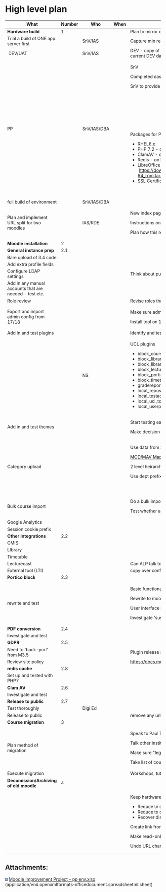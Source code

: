# High level plan

<table>
<thead>
<tr class="header">
<th>What</th>
<th>Number</th>
<th>Who</th>
<th>When</th>
<th>Details</th>
<th>Dependencies</th>
</tr>
</thead>
<tbody>
<tr class="odd">
<td><strong>Hardware build</strong></td>
<td>1</td>
<td><br />
</td>
<td><br />
</td>
<td>Plan to mirror current set up</td>
<td><br />
</td>
</tr>
<tr class="even">
<td>Trial a build of ONE app server first</td>
<td><br />
</td>
<td>SnV/IAS</td>
<td><br />
</td>
<td>Capture min requirements, plus details of current setup.</td>
<td><br />
</td>
</tr>
<tr class="odd">
<td> DEV/UAT</td>
<td><br />
</td>
<td>SnV/IAS</td>
<td><br />
</td>
<td>DEV - copy of current DEV server, needs PHP 7 - make sure all PHP additions are in place. new apache, uses current DEV database - may need extra space.</td>
<td><br />
</td>
</tr>
<tr class="even">
<td>PP</td>
<td><br />
</td>
<td>SnV/IAS/DBA</td>
<td><br />
</td>
<td><p>SnV</p>
<p>Completed dashboard uploaded. Help from networks to provide GTM, LTM, and IP addresses</p>
<p>SnV to provide hostnames with locations.</p>
<p><br />
</p>
<p><br />
</p>
<p><br />
</p>
<p><br />
</p>
<p>Packages for Puppet;</p>
<ul>
<li>RHEL6.x</li>
<li>PHP 7.2 - on App and Admin</li>
<li>ClamAV - on App and Admin</li>
<li>Redis - on NFS</li>
<li>LibreOffice + dependencies - <a href="https://download.documentfoundation.org/libreoffice/stable/6.0.3/rpm/x86_64/LibreOffice_6.0.3_Linux_x86-64_rpm.tar.gz.mirrorlist" class="uri">https://download.documentfoundation.org/libreoffice/stable/6.0.3/rpm/x86_64/LibreOffice_6.0.3_Linux_x86-64_rpm.tar.gz.mirrorlist</a> - on App and Admin</li>
<li>SSL Certificates</li>
</ul>
<p><br />
</p></td>
<td><br />
</td>
</tr>
<tr class="odd">
<td>full build of environment</td>
<td><br />
</td>
<td>SnV/IAS/DBA</td>
<td><br />
</td>
<td><br />
</td>
<td><br />
</td>
</tr>
<tr class="even">
<td>Plan and implement URL split for two moodles</td>
<td><br />
</td>
<td>IAS/RDE</td>
<td><br />
</td>
<td><p>New index page for moodle.ucl.ac.uk</p>
<p>Instructions on where to find your course?</p>
<p>Plan how this resolves itself once 17/18 moodle is snapshotted</p></td>
<td><br />
</td>
</tr>
<tr class="odd">
<td><strong>Moodle installation</strong></td>
<td>2</td>
<td><br />
</td>
<td><br />
</td>
<td><br />
</td>
<td><br />
</td>
</tr>
<tr class="even">
<td><strong>General instance prep</strong></td>
<td>2.1</td>
<td><br />
</td>
<td><br />
</td>
<td><br />
</td>
<td><br />
</td>
</tr>
<tr class="odd">
<td>Bare upload of 3.4 code</td>
<td><br />
</td>
<td><br />
</td>
<td><br />
</td>
<td><br />
</td>
<td><br />
</td>
</tr>
<tr class="even">
<td>Add extra profile fields</td>
<td><br />
</td>
<td><br />
</td>
<td><br />
</td>
<td><br />
</td>
<td><br />
</td>
</tr>
<tr class="odd">
<td>Configure LDAP settings</td>
<td><br />
</td>
<td><br />
</td>
<td><br />
</td>
<td>Think about pulling in extra fields</td>
<td><br />
</td>
</tr>
<tr class="even">
<td>Add in any manual accounts that are needed - test etc.</td>
<td><br />
</td>
<td><br />
</td>
<td><br />
</td>
<td><br />
</td>
<td><br />
</td>
</tr>
<tr class="odd">
<td>Role review</td>
<td><br />
</td>
<td><br />
</td>
<td><br />
</td>
<td>Revise roles that are needed. Make sure they are based on archetypes. Esp Myfeedback roles.</td>
<td><br />
</td>
</tr>
<tr class="even">
<td>Export and import admin config from 17/18</td>
<td><br />
</td>
<td><br />
</td>
<td><br />
</td>
<td><p>Make sure admin config tool is installed on on 17/18</p>
<p>Install tool on 18/19</p></td>
<td><br />
</td>
</tr>
<tr class="odd">
<td>Add in and test plugins</td>
<td><br />
</td>
<td><br />
</td>
<td><br />
</td>
<td>Identify and test plugins that dont support 3.4.</td>
<td><br />
</td>
</tr>
<tr class="even">
<td><br />
</td>
<td><br />
</td>
<td>NS</td>
<td><br />
</td>
<td><p>UCL plugins</p>
<ul>
<li>block_course_visibility</li>
<li>block_library_resources</li>
<li>block_library_search</li>
<li>block_lecturecast_connector</li>
<li>block_portico_enrolments – BIG and for Tim</li>
<li>block_timetable</li>
<li>gradereport_myfeedbacklink -</li>
<li>local_repositoryfileupload</li>
<li>local_testaccount_automation</li>
<li>local_ucl_tools</li>
<li>local_userprofilefields_import      </li>
</ul></td>
<td><br />
</td>
</tr>
<tr class="odd">
<td>Add in and test themes</td>
<td><br />
</td>
<td><br />
</td>
<td><br />
</td>
<td><p>Start testing early</p>
<p>Make decision on which theme to go with. - Adaptable</p></td>
<td><br />
</td>
</tr>
<tr class="even">
<td>Category upload</td>
<td><br />
</td>
<td><br />
</td>
<td><br />
</td>
<td><p>Use data from SITS.</p>
<p><a href="https://wiki.ucl.ac.uk/pages/viewpage.action?pageId=82450103">MOD/MAV Mapping</a></p>
<p>2 level heirarchy - Faculty and Dept.</p>
<p>Use dept prefix as Moodle category idnumber</p>
<p><br />
</p></td>
<td><br />
</td>
</tr>
<tr class="odd">
<td>Bulk course import</td>
<td><br />
</td>
<td><br />
</td>
<td><br />
</td>
<td><p>Do a bulk import of courses from portico.</p>
<p>Test whether admin/tutor access can be allocated.</p></td>
<td><br />
</td>
</tr>
<tr class="even">
<td>Google Analytics</td>
<td><br />
</td>
<td><br />
</td>
<td><br />
</td>
<td><br />
</td>
<td><br />
</td>
</tr>
<tr class="odd">
<td>Session cookie prefix</td>
<td><br />
</td>
<td><br />
</td>
<td><br />
</td>
<td><br />
</td>
<td><br />
</td>
</tr>
<tr class="even">
<td><strong>Other integrations</strong></td>
<td>2.2</td>
<td><br />
</td>
<td><br />
</td>
<td><br />
</td>
<td><br />
</td>
</tr>
<tr class="odd">
<td>CMIS</td>
<td><br />
</td>
<td><br />
</td>
<td><br />
</td>
<td><br />
</td>
<td><br />
</td>
</tr>
<tr class="even">
<td>LIbrary</td>
<td><br />
</td>
<td><br />
</td>
<td><br />
</td>
<td><br />
</td>
<td><br />
</td>
</tr>
<tr class="odd">
<td>Timetable</td>
<td><br />
</td>
<td><br />
</td>
<td><br />
</td>
<td><br />
</td>
<td><br />
</td>
</tr>
<tr class="even">
<td>Lecturecast</td>
<td><br />
</td>
<td><br />
</td>
<td><br />
</td>
<td>Can ALP talk to two. Oracle Instant Client CR00001545</td>
<td><br />
</td>
</tr>
<tr class="odd">
<td>External tool (LTI)</td>
<td><br />
</td>
<td><br />
</td>
<td><br />
</td>
<td>copy over configuration <a href="https://moodle.ucl.ac.uk/mod/lti/toolconfigure.php" class="uri">https://moodle.ucl.ac.uk/mod/lti/toolconfigure.php</a></td>
<td><br />
</td>
</tr>
<tr class="even">
<td><strong>Portico block</strong></td>
<td>2.3</td>
<td><br />
</td>
<td><br />
</td>
<td><br />
</td>
<td><br />
</td>
</tr>
<tr class="odd">
<td>rewrite and test</td>
<td><br />
</td>
<td><br />
</td>
<td><br />
</td>
<td><p>Basic functionality with new mod/mav codes</p>
<p>Rewrite to moodle code conventions</p>
<p>User interface improvements</p>
<p>Investigate 'suspend' status</p></td>
<td><br />
</td>
</tr>
<tr class="even">
<td><strong>PDF conversion</strong></td>
<td>2.4</td>
<td><br />
</td>
<td><br />
</td>
<td><br />
</td>
<td><br />
</td>
</tr>
<tr class="odd">
<td>Investigate and test</td>
<td><br />
</td>
<td><br />
</td>
<td><br />
</td>
<td><br />
</td>
<td><br />
</td>
</tr>
<tr class="even">
<td><strong>GDPR</strong></td>
<td>2.5</td>
<td><br />
</td>
<td><br />
</td>
<td><br />
</td>
<td><br />
</td>
</tr>
<tr class="odd">
<td>Need to 'back-port' from M3.5</td>
<td><br />
</td>
<td><br />
</td>
<td><br />
</td>
<td>Plugin release scheduled for March 2018</td>
<td><br />
</td>
</tr>
<tr class="even">
<td>Review site policy</td>
<td><br />
</td>
<td><br />
</td>
<td><br />
</td>
<td><a href="https://docs.moodle.org/dev/GDPR_for_Administrators" class="uri">https://docs.moodle.org/dev/GDPR_for_Administrators</a></td>
<td><br />
</td>
</tr>
<tr class="odd">
<td><strong>redis cache</strong></td>
<td>2.8</td>
<td><br />
</td>
<td><br />
</td>
<td><br />
</td>
<td><br />
</td>
</tr>
<tr class="even">
<td>Set up and tested with PHP7</td>
<td><br />
</td>
<td><br />
</td>
<td><br />
</td>
<td><br />
</td>
<td><br />
</td>
</tr>
<tr class="odd">
<td><strong>Clam AV</strong></td>
<td>2.6</td>
<td><br />
</td>
<td><br />
</td>
<td><br />
</td>
<td><br />
</td>
</tr>
<tr class="even">
<td>Investigate and test</td>
<td><br />
</td>
<td><br />
</td>
<td><br />
</td>
<td><br />
</td>
<td><br />
</td>
</tr>
<tr class="odd">
<td><strong>Release to public</strong></td>
<td>2.7</td>
<td><br />
</td>
<td><br />
</td>
<td><br />
</td>
<td><br />
</td>
</tr>
<tr class="even">
<td>Test thoroughly</td>
<td><br />
</td>
<td>Digi Ed</td>
<td><br />
</td>
<td><br />
</td>
<td><br />
</td>
</tr>
<tr class="odd">
<td>Release to public</td>
<td><br />
</td>
<td><br />
</td>
<td><br />
</td>
<td>remove any url restrictions</td>
<td><br />
</td>
</tr>
<tr class="even">
<td><strong>Course migration</strong></td>
<td>3</td>
<td><br />
</td>
<td><br />
</td>
<td><br />
</td>
<td><br />
</td>
</tr>
<tr class="odd">
<td>Plan method of migration</td>
<td><br />
</td>
<td><br />
</td>
<td><br />
</td>
<td><p>Speak to Paul Thompson. Find old IoE instructions.</p>
<p>Talk other institutions that do course migrations.</p>
<p>Make sure &quot;legacy files&quot; arent migrated</p>
<p>Take list of course codes and enrolled tutors from bullk import.</p></td>
<td>Needs blank course creation</td>
</tr>
<tr class="even">
<td>Execute migration</td>
<td><br />
</td>
<td><br />
</td>
<td><br />
</td>
<td>Workshops, tutorial etc</td>
<td><br />
</td>
</tr>
<tr class="odd">
<td><strong>Decomission/Archiving of old moodle</strong></td>
<td>4</td>
<td><br />
</td>
<td><br />
</td>
<td><br />
</td>
<td><br />
</td>
</tr>
<tr class="even">
<td><br />
</td>
<td><br />
</td>
<td><br />
</td>
<td><br />
</td>
<td><p>Keep hardware in place, but;</p>
<ul>
<li>Reduce to one app server, with reduced ram and cpu.</li>
<li>Reduce to one DB server with reduced ram and cpu.</li>
<li>Recover disk space from NFS</li>
</ul>
<p>Create link from snapshot address</p>
<p>Make read-only - think about date when this happens (summer 19) - comms</p>
<p>Undo URL changes</p></td>
<td><br />
</td>
</tr>
</tbody>
</table>

## Attachments:

<img src="images/icons/bullet_blue.gif" width="8" height="8" /> [Moodle Improvement Project - pp env.xlsx](attachments/85066380/91031892.xlsx) (application/vnd.openxmlformats-officedocument.spreadsheetml.sheet)

